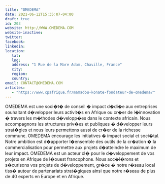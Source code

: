 ```yaml
---
title: "OMEDEMA"
date: 2021-06-12T15:35:07-04:00
draft: true
id: 203
website: http://WWW.OMEDEMA.COM
website-inactive: 
twitter: 
facebook: 
linkedin: 
location: 
   lat: 
   lng: 
   address: "1 Rue de la Mare Adam, Chaville, France"
   city: 
   region: 
   country: 
email: CONTACT@OMEDEMA.COM
articles:
   - "https://www.cpafrique.fr/mamadou-konate-fondateur-de-omedema/"
---
```

OMEDEMA est une soci�t� de conseil � impact d�di�e aux entreprises souhaitant d�velopper leurs activit�s en Afrique ou cr�er de l�innovation � travers les m�thodes d�velopp�es dans le contexte africain. Nous accompagnons les structures priv�es et publiques � d�velopper leurs strat�gies et nous leurs permettons aussi de cr�er de la richesse commune. OMEDEMA encourage les initiatives � impact social et soci�tal. Notre ambition est d�apporter l�ensemble des outils de la cr�ation � la commercialisation pour permettre aux projets d�atteindre le maximum de leur impact. OMEDEMA est un acteur cl� pour le d�veloppement de vos projets en Afrique de l�ouest francophone. Nous acc�l�rons et s�curisons vos projets de d�veloppement, gr�ce � notre r�seau local tiss� autour de partenariats strat�giques ainsi que notre r�seau de plus de 40 experts en Europe et en Afrique.
